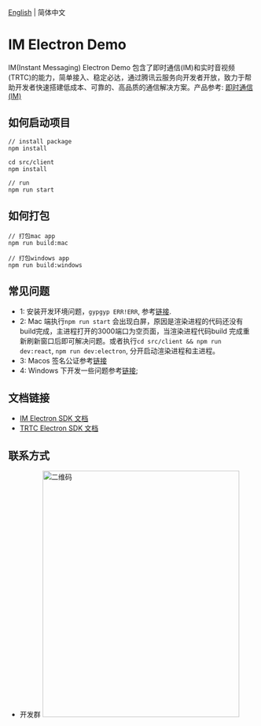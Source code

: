 [English](./README_EN.md) | 简体中文

# IM Electron Demo
IM(Instant Messaging) Electron Demo 包含了即时通信(IM)和实时音视频(TRTC)的能力，简单接入、稳定必达，通过腾讯云服务向开发者开放，致力于帮助开发者快速搭建低成本、可靠的、高品质的通信解决方案。产品参考: [即时通信(IM)](https://cloud.tencent.com/product/im)

## 如何启动项目
```
// install package
npm install

cd src/client
npm install

// run 
npm run start
```
## 如何打包
```
// 打包mac app
npm run build:mac

// 打包windows app
npm run build:windows
```

## 常见问题
- 1: 安装开发环境问题，`gypgyp ERR!ERR`, 参考[链接](https://stackoverflow.com/questions/57879150/how-can-i-solve-error-gypgyp-errerr-find-vsfind-vs-msvs-version-not-set-from-c).
- 2: Mac 端执行`npm run start` 会出现白屏，原因是渲染进程的代码还没有build完成，主进程打开的3000端口为空页面，当渲染进程代码build 完成重新刷新窗口后即可解决问题。或者执行`cd src/client && npm run dev:react`, `npm run dev:electron`, 分开启动渲染进程和主进程。
- 3: Macos 签名公证参考[链接](https://xingzx.org/blog/electron-builder-macos)
- 4: Windows 下开发一些问题参考[链接](https://blog.csdn.net/Yoryky/article/details/106780254);

## 文档链接
- [IM Electron SDK 文档](https://comm.qq.com/toc-electron-sdk-doc/index.html)
- [TRTC Electron SDK 文档](https://web.sdk.qcloud.com/trtc/electron/doc/zh-cn/trtc_electron_sdk/index.html)

## 联系方式
- 开发群 <img src="https://github.com/tencentyun/im_electron_demo/blob/main/icon/group.jpg" width="400" height="500" alt="二维码"/>
